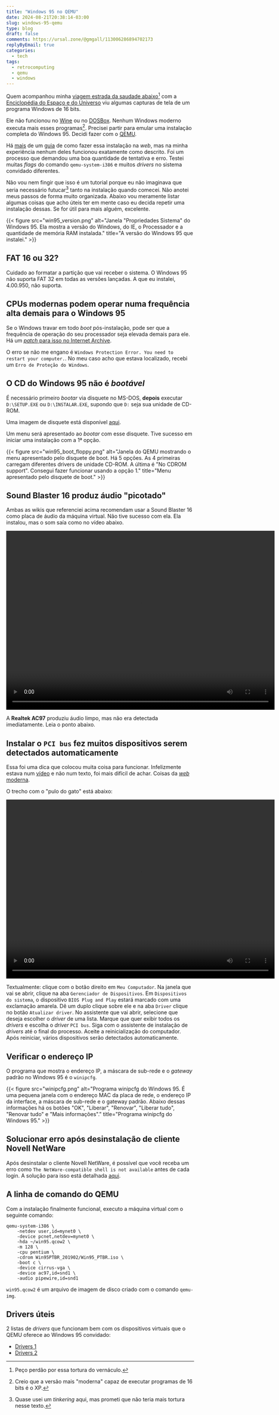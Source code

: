 ```yaml
---
title: "Windows 95 no QEMU"
date: 2024-08-21T20:38:14-03:00
slug: windows-95-qemu
type: blog
draft: false
comments: https://ursal.zone/@gmgall/113006286894702173
replyByEmail: true
categories:
  - tech
tags:
  - retrocomputing
  - qemu
  - windows
---
```

Quem acompanhou minha [viagem estrada da saudade abaixo](https://www.collinsdictionary.com/dictionary/english/down-memory-lane)[^1] com a [Enciclopédia do Espaço e do Universo](/blog/nao-olho-mais-para-as-estrelas/) viu algumas capturas de tela de um programa Windows de 16 bits.

Ele não funcionou no [Wine](https://www.winehq.org/) ou no [DOSBox](https://www.dosbox.com/). Nenhum Windows moderno executa mais esses programas[^2]. Precisei partir para emular uma instalação completa do Windows 95. Decidi fazer com o [QEMU](https://www.qemu.org/).

Há [mais](https://wiki.qemu.org/Documentation/GuestOperatingSystems/Windows95) de um [guia](https://computernewb.com/wiki/QEMU/Guests/Windows_95) de como fazer essa instalação na *web*, mas na minha experiência nenhum deles funcionou exatamente como descrito. Foi um processo que demandou uma boa quantidade de tentativa e erro. Testei muitas *flags* do comando `qemu-system-i386` e muitos *drivers* no sistema convidado diferentes.

Não vou nem fingir que isso é um tutorial porque eu não imaginava que seria necessário futucar[^3] tanto na instalação quando comecei. Não anotei meus passos de forma muito organizada. Abaixo vou meramente listar algumas coisas que acho úteis ter em mente caso eu decida repetir uma instalação dessas. Se for útil para mais alguém, excelente.

{{< figure src="win95_version.png" alt="Janela \"Propriedades Sistema\" do Windows 95. Ela mostra a versão do Windows, do IE, o Processador e a quantidade de memória RAM instalada." title="A versão do Windows 95 que instalei." >}}

## FAT 16 ou 32?

Cuidado ao formatar a partição que vai receber o sistema. O Windows 95 não suporta FAT 32 em todas as versões lançadas. A que eu instalei, 4.00.950, não suporta.

## CPUs modernas podem operar numa frequência alta demais para o Windows 95

Se o Windows travar em todo *boot* pós-instalação, pode ser que a frequência de operação do seu processador seja elevada demais para ele. Há um [*patch* para isso no Internet Archive](https://archive.org/details/fix-95-cpu-v3-final).

O erro se não me engano é `Windows Protection Error. You need to restart your computer.`. No meu caso acho que estava localizado, recebi um `Erro de Proteção do Windows`.

## O CD do Windows 95 não é *bootável*

É necessário primeiro *bootar* via disquete no MS-DOS, **depois** executar `D:\SETUP.EXE` ou `D:\INSTALAR.EXE`, supondo que `D:` seja sua unidade de CD-ROM.

Uma imagem de disquete está disponível [aqui](https://winworldpc.com/product/microsoft-windows-boot-disk/95-osr2x).

Um menu será apresentado ao *bootar* com esse disquete. Tive sucesso em iniciar uma instalação com a 1ª opção.

{{< figure src="win95_boot_floppy.png" alt="Janela do QEMU mostrando o menu apresentado pelo disquete de boot. Há 5 opções. As 4 primeiras carregam diferentes drivers de unidade CD-ROM. A última é \"No CDROM support\". Consegui fazer funcionar usando a opção 1." title="Menu apresentado pelo disquete de boot." >}}

## Sound Blaster 16 produz áudio "picotado"

Ambas as wikis que referenciei acima recomendam usar a Sound Blaster 16 como placa de áudio da máquina virtual. Não tive sucesso com ela. Ela instalou, mas o som saía como no vídeo abaixo.

<video width="720" height="480" controls title="Áudio falhando na máquina virtual com placa Sound Blaster 16." aria-label="Vídeo com captura de tela de um desktop XFCE. Do lado esquerdo aparece um emulador de terminal com um comando que executa uma máquina virtual QEMU. Do lado direito, há a tela da máquina virtual em si. Dentro da máquina virtual, o cursor vai no menu Iniciar, depois em Documentos. Um arquivo de áudio é selecionado. O player abre e o som é reproduzido, mas não perfeitamente.">
<source src="qemu_win95_audio_fail.mp4" type="video/mp4"></source>
</video>

A **Realtek AC97** produziu áudio limpo, mas não era detectada imediatamente. Leia o ponto abaixo.

## Instalar o `PCI bus` fez muitos dispositivos serem detectados automaticamente

Essa foi uma dica que colocou muita coisa para funcionar. Infelizmente estava num [vídeo](https://youtu.be/dt67xEXoqRY) e não num texto, foi mais difícil de achar. Coisas da [*web* moderna](https://thewebisfucked.com/).

O trecho com o "pulo do gato" está abaixo:

<video width="720" height="480" controls title="Instalação do &#34;PCI bus&#34; numa máquina virtual com Windows 98." aria-label="Trecho de vídeo que ensina como instalar o driver do &#34;PCI bus&#34; numa máquina virtual com Windows 98. O processo funcionou igual no 95 para mim. Há uma descrição textual do que é feito abaixo desse vídeo.">
<source src="pci_bus.mp4" type="video/mp4"></source>
</video>

Textualmente: clique com o botão direito em `Meu Computador`. Na janela que vai se abrir, clique na aba `Gerenciador de Dispositivos`. Em `Dispositivos do sistema`, o dispositivo `BIOS Plug and Play` estará marcado com uma exclamação amarela. Dê um duplo clique sobre ele e na aba `Driver` clique no botão `Atualizar driver`. No assistente que vai abrir, selecione que deseja escolher o *driver* de uma lista. Marque que quer exibir todos os *drivers* e escolha o *driver* `PCI bus`. Siga com o assistente de instalação de *drivers* até o final do processo. Aceite a reinicialização do computador. Após reiniciar, vários dispositivos serão detectados automaticamente.

## Verificar o endereço IP

O programa que mostra o endereço IP, a máscara de sub-rede e o *gateway* padrão no Windows 95 é o `winipcfg`.

{{< figure src="winipcfg.png" alt="Programa winipcfg do Windows 95. É uma pequena janela com o endereço MAC da placa de rede, o endereço IP da interface, a máscara de sub-rede e o gateway padrão. Abaixo dessas informações há os botões \"OK\", \"Liberar\", \"Renovar\", \"Liberar tudo\", \"Renovar tudo\" e \"Mais informações\"." title="Programa winipcfg do Windows 95." >}}

## Solucionar erro após desinstalação de cliente Novell NetWare

Após desinstalar o cliente Novell NetWare, é possível que você receba um erro como `The NetWare-compatible shell is not available` antes de cada login. A solução para isso está detalhada [aqui](https://kb.iu.edu/d/acyl).

## A linha de comando do QEMU

Com a instalação finalmente funcional, executo a máquina virtual com o seguinte comando:

```shell
qemu-system-i386 \
	-netdev user,id=mynet0 \
	-device pcnet,netdev=mynet0 \
	-hda ~/win95.qcow2 \
	-m 128 \
	-cpu pentium \
	-cdrom Win95PTBR_201902/Win95_PTBR.iso \
	-boot c \
	-device cirrus-vga \
	-device ac97,id=snd1 \
	-audio pipewire,id=snd1
```

`win95.qcow2` é um arquivo de imagem de disco criado com o comando `qemu-img`.

## Drivers úteis

2 listas de *drivers* que funcionam bem com os dispositivos virtuais que o QEMU oferece ao Windows 95 convidado:

* [Drivers 1](https://www.claunia.com/qemu/drivers/index.html)
* [Drivers 2](https://drive.google.com/file/d/1ERRWMfL6DTSbShBa0NS1xWTKJ-mNjnCf/)

[^1]: Peço perdão por essa tortura do vernáculo.
[^2]: Creio que a versão mais "moderna" capaz de executar programas de 16 bits é o XP.
[^3]: Quase usei um *tinkering* aqui, mas prometi que não teria mais tortura nesse texto.
